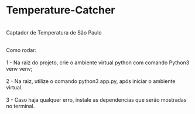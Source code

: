 # Temperature-Catcher
<br>Captador de Temperatura de São Paulo<br>

<br>Como rodar:</br>
<br>1 - Na raiz do projeto, crie o ambiente virtual python com comando Python3 venv venv; </br>
<br>2 - Na raiz, utilize o comando python3 app.py, após iniciar o ambiente virtual.</br>
<br>3 - Caso haja qualquer erro, instale as dependencias que serão mostradas no terminal.</br>
